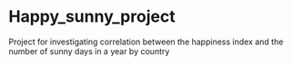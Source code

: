 # Happy_sunny_project
Project for investigating correlation between the happiness index and the number of sunny days in a year by country
